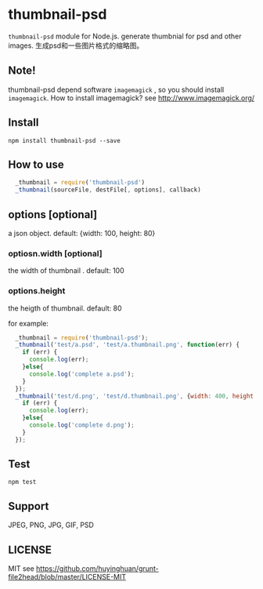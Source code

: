 thumbnail-psd
================
```thumbnail-psd``` module for Node.js. generate thumbnial for psd and other images.
生成psd和一些图片格式的缩略图。

## Note!
thumbnail-psd depend software ```imagemagick``` , so you should install ```imagemagick```.
How to install imagemagick? see http://www.imagemagick.org/

## Install
```shell
npm install thumbnail-psd --save
```

## How to use

```js
  _thumbnail = require('thumbnail-psd')
  _thumbnail(sourceFile, destFile[, options], callback)
```

## options [optional]
  a json object. default: {width: 100, height: 80}

### optiosn.width [optional]
  the width of thumbnail . default: 100

### options.height
  the heigth of thumbnail. default: 80
  
  
for example:

```js
  _thumbnail = require('thumbnail-psd');
  _thumbnail('test/a.psd', 'test/a.thumbnail.png', function(err) {
    if (err) {
      console.log(err);
    }else{
      console.log('complete a.psd');
    }
  });
  _thumbnail('test/d.png', 'test/d.thumbnail.png', {width: 400, height: 300}, function(err) {
    if (err) {
      console.log(err);
    }else{
      console.log('complete d.png');
    }
  });
```

## Test

```shell
npm test
```

## Support
JPEG, PNG, JPG, GIF, PSD

## LICENSE
MIT
see https://github.com/huyinghuan/grunt-file2head/blob/master/LICENSE-MIT